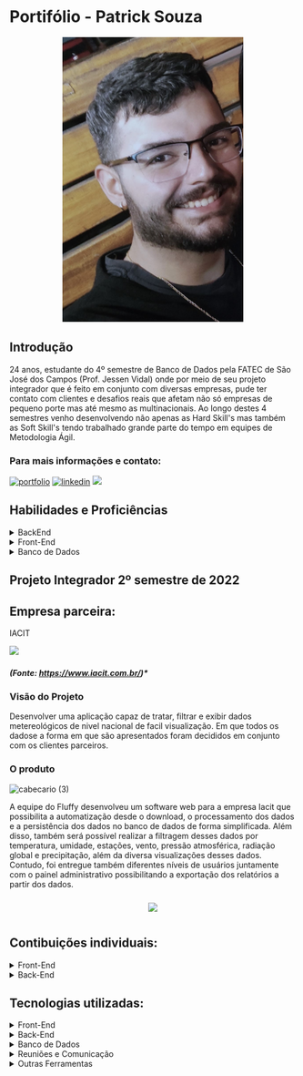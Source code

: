 # Portifólio - Patrick Souza
<div align="center">
<img src="https://raw.githubusercontent.com/PatrickSouzza/Bertoti/main/Metodologia/WhatsApp%20Image%202023-05-28%20at%2012.24.29.jpeg" height="500"/>
</div>

## Introdução
24 anos, estudante do 4º semestre de Banco de Dados pela FATEC de São José dos Campos (Prof. Jessen Vidal) onde por meio de seu projeto integrador que é feito em conjunto com diversas empresas, pude ter contato com clientes e desafios reais que afetam não só empresas de pequeno porte mas até mesmo as multinacionais.
Ao longo destes 4 semestres venho desenvolvendo não apenas as Hard Skill's mas também as Soft Skill's tendo trabalhado grande parte do tempo em equipes de Metodologia Ágil.

<h3>Para mais informações e contato:</h3>

[![portfolio](https://img.shields.io/badge/my_portfolio-000?style=for-the-badge&logo=ko-fi&logoColor=white)](https://github.com/PatrickSouzza)
[![linkedin](https://img.shields.io/badge/linkedin-0A66C2?style=for-the-badge&logo=linkedin&logoColor=white)](https://www.linkedin.com/in/PatrickSouzza/)
<a href = "mailto:emanuelecampos14@gmail.com"><img src="https://img.shields.io/badge/-Gmail-%23333?style=for-the-badge&logo=gmail&logoColor=white" target="_blank"></a>


## Habilidades e Proficiências


<details>
<summary>BackEnd</summary>

* [Java](https://www.java.com/pt-BR/?msclkid=7faa842eb8f811ecab39772d4c1ae90b)
* [Python](https://www.python.org/downloads/)
* [Spring boot](https://spring.io/projects/spring-boot)
* [JavaScript](https://www.javascript.com/)
* [Node.js](https://nodejs.org/en)

</details>

<details>
<summary>Front-End</summary>

* [Vue.js](https://vuejs.org/)
* [JavaScript](https://www.javascript.com)
* [HTML](https://www.w3schools.com/css/)
* [CSS](https://www.w3schools.com/css/)

</details>

<details>
<summary>Banco de Dados</summary>

* Utilizo banco de dados desde 2021, já utilizei mySQL, PostgreeSQL, MariaDB e Oracle. Tenho conhecimentos em comandos DDL, DCL e DML. Tenho Experiência desenvolvendo tabelas, realizando inserção de novos registros, estabelecendo restrições e estipulando diretrizes no banco de dados, além de desempenhar funções administrativas essenciais para sua gestão eficiente.

</details>


## Projeto Integrador 2º semestre de 2022
## Empresa parceira:
IACIT

<img src="https://user-images.githubusercontent.com/54003876/142727570-6c418f49-5e00-437c-9d9e-5b27131974bb.png" height="300"/>

##### (Fonte: https://www.iacit.com.br/)*

### Visão do Projeto
Desenvolver uma aplicação capaz de tratar, filtrar e exibir dados metereológicos de nivel nacional de facil visualização. Em que todos os dadose a forma em que são apresentados foram decididos em conjunto com os clientes parceiros.

### O produto


![cabecario (3)](https://user-images.githubusercontent.com/89882058/222289468-de548f06-66b0-461f-aa74-86c6f90f5907.jpg)

A equipe do Fluffy desenvolveu um software web para a empresa Iacit que possibilita a automatização desde o download, o processamento dos dados e a persistência dos dados no banco de dados de forma simplificada. Além disso, também será possível realizar a filtragem desses dados por temperatura, umidade, estações, vento, pressão atmosférica, radiação global e precipitação, além da diversa visualizações desses dados. Contudo, foi entregue também diferentes níveis de usuários juntamente com o painel administrativo possibilitando a exportação dos relatórios a partir dos dados.

<div align="center">
<a href="#" target="_blank"><img style="margin: 10px" src="https://github.com/fluffyfatec/Iacit/blob/Sprint-2/GIT/VID-20221009-WA0013%20(2).gif" height="500" /></a>
</div>

## Contibuições individuais:

<details>
<summary>Front-End</summary>
  
 - Desenvolvimento de telas, estilização e manutenção das mesmas, estilização dos graficos das telas de relatórios.

</details>

<details>
<summary>Back-End</summary>
  
  - Desenvolvimento do código automacao.py em que todos os CSV's são baixados e substituidos na maquina conforme o ano de utilização do código.
  
  
 - Desenvolvimento do CRUD de Usuários.
</details>
  


## Tecnologias utilizadas:

<details>
<summary>Front-End</summary>

* [JavaScript](https://www.javascript.com)
* [HTML](https://www.w3schools.com/css/)
* [CSS](https://www.w3schools.com/css/)
 

</details>

<details>
<summary>Back-End</summary>

* [Java](https://www.java.com/pt-BR/?msclkid=7faa842eb8f811ecab39772d4c1ae90b)
 
* [Python](https://www.python.org/downloads/)

* [Spring boot](https://spring.io/projects/spring-boot)

</details>

<details>
<summary>Banco de Dados</summary>

* [PostgreSQL](https://www.postgresql.org/download/)
</details>
<details>
<summary>Reuniões e Comunicação</summary>

* [Discord](https://discord.com/?msclkid=b4f5af84b8f811ecbd81c127a0ae68a7)

* [Whatsapp](https://www.whatsapp.com/)

* [Slack](https://slack.com/intl/pt-br/?msclkid=c00e628eb8f811ecaef374bb86d7f056)
</details>

<details>
<summary>Outras Ferramentas</summary>

* [Github](https://github.com/)

* [Eclipse IDE](https://www.eclipse.org/downloads/)

* [IntelliJ IDE](https://www.jetbrains.com/idea/promo/?msclkid=6ae44e88c2811d86c0ae2cdbd94ffcfb&utm_source=bing&utm_medium=cpc&utm_campaign=AMER_en_BR_IDEA_Branded&utm_term=intellij&utm_content=intellij%20idea)

* [Azure DevOps](https://dev.azure.com/iacitAPI/iacitAPI/)

* [Photoshop](https://www.adobe.com/br/products/photoshop.html?sdid=KQPOM&mv=search&ef_id=d67181c6b224183a4875e395ae54f4bf:G:s&s_kwcid=AL!3085!10!79302406606568!79302288716688&msclkid=d67181c6b224183a4875e395ae54f4bf)
</details>
